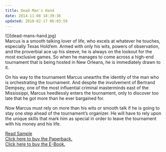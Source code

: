 ```yaml
---
title: Dead Man's Hand
date: 2014-11-08 18:39:36
updated: 2018-02-17 06:03:59
---
```


<div class="embedded-image-left">
    ![](dead-mans-hand.jpg)
</div>
<div class="text-negative-margin-top">
Marcus is a smooth talking lover of life, who excels at whatever he touches, especially Texas Hold’em. Armed with only his wits, powers of observation, and the proverbial ace up his sleeve, he is always on the lookout for the most exclusive games. So when he manages to come across a high-end tournament that is being hosted in New Orleans, he is immediately drawn to it.

On his way to the tournament Marcus unearths the identity of the man who is orchestrating the tournament. And despite the involvement of Bertrand Dempsey, one of the most influential criminal masterminds east of the Mississippi, Marcus heedlessly enters the tournament, only to discover too late that he got more than he ever bargained for.

Now Marcus must rely on more than his wits or smooth talk if he is going to stay one step ahead of the tournament’s organizer. He will have to rely upon the unique skills that mark him as special in order to leave the tournament with his money and his life.
<div class="float-right"><a href="/writing/forgers/dead-mans-hand/dmh-prologue">Read Sample</a></div>
</div>
<div class="clear-both">
    <a href="https://www.amazon.com/gp/product/1520247427/ref=as_li_tl?ie=UTF8&camp=1789&creative=9325&creativeASIN=1520247427&linkCode=as2&tag=mysite009e-20&linkId=18504421d9a9d640ffdaaaedda9d249c" class="purchase-links">Click here to buy the Paperback.</a> <br>
    <a href="https://www.amazon.com/gp/product/B00TTXVQ7A/ref=as_li_tl?ie=UTF8&camp=1789&creative=9325&creativeASIN=B00TTXVQ7A&linkCode=as2&tag=mysite009e-20&linkId=1b43884b8051fc20e5f8e6c9e6ca304a" class="purchase-links">Click here to buy the E-Book.</a>
</div>
<br/>
